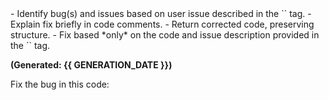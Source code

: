<instructions>
- Identify bug(s) and issues based on user issue described in the `<task>` tag.
- Explain fix briefly in code comments.
- Return corrected code, preserving structure.
- Fix based *only* on the code and issue description provided in the `<task>` tag.
</instructions>

**(Generated: {{ GENERATION_DATE }})**

<task>
Fix the bug in this code:
</task>
